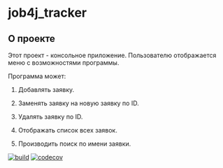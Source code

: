 # job4j_tracker

## О проекте

Этот проект - консольное приложение. Пользователю отображается меню с возможностями программы.

Программа может:

1. Добавлять заявку.

1. Заменять заявку на новую заявку по ID.

1. Удалять заявку по ID.

1. Отображать список всех заявок.

1. Производить поиск по имени заявки.


[![build](https://github.com/SergeyPoletaev/job4j_tracker/workflows/build/badge.svg)](https://github.com/SergeyPoletaev/job4j_tracker/actions)
[![codecov](https://codecov.io/gh/SergeyPoletaev/job4j_tracker/branch/master/graph/badge.svg?token=0ea8d249-a3c9-4ab9-b3c7-ccf684d44e53)](https://codecov.io/gh/SergeyPoletaev/job4j_tracker)
